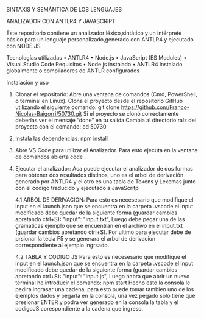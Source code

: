 SINTAXIS Y SEMÁNTICA DE LOS LENGUAJES

ANALIZADOR CON ANTLR4 Y JAVASCRIPT

Este repositorio contiene un analizador léxico,sintático y un intérprete básico para un lenguaje personalizado,generado con ANTLR4 y ejecutado con NODE.JS

Tecnologías utilizadas
	• ANTLR4
	• Node.js
	• JavaScript (ES Modules)
	• Visual Studio Code
Requisitos
	• Node.js instalado
	• ANTLR4 instalado globalmente o compiladores de ANTLR configurados


Instalación y uso
1. Clonar el repositorio:
    Abre una ventana de comandos (Cmd, PowerShell, o terminal en Linux).
    Clona el proyecto desde el repositorio GitHub utilizando el siguiente comando:
        git clone https://github.com/Franco-Nicolas-Baigorri/50730.git
    Si el proyecto se clonó correctamente deberías ver el mensaje “done” en tu salida
    Cambia al directorio raíz del proyecto con el comando:
        cd 50730
2. Instala las dependencias:
        npm install
3. Abre VS Code para utilizar el Analizador. Para esto ejecuta en la ventana de comandos abierta
        code .

	
4.  Ejecutar el analizador:
	Aca puede ejecutar el analizador de dos formas para obtener dos resultados distinos, uno es el arbol de derivación generado por ANTLR4 y el otro es una tabla de Tokens y Lexemas junto con el codigo traducido y ejecutado a JavaScritp

    4.1 ARBOL DE DERIVACION: 
    Para esto es necesesario que modifique el input en el launch.json que se encuentra en la carpeta .vscode el input modificado debe quedar de la siguiente forma (guardar cambios apretando ctrl+S):            "input": "input.txt",
    Luego debe pegar una de las gramaticas ejemplo que se encuentran en el archivo en el input.txt (guardar cambios apretando ctrl+S).
    Por ultimo para ejecutar debe de prsionar la tecla F5 y se generara el arbol de derivacion correspondiente al ejemplo ingrsado.


    4.2 TABLA Y CODIGO JS
    Para esto es necesesario que modifique el input en el launch.json que se encuentra en la carpeta .vscode el input modificado debe quedar de la siguiente forma (guardar cambios apretando ctrl+S):            "input": "input.js",
    Luego habra que abrir un nuevo terminal he introducir el comando:
        npm start
    Hecho esto la consola le pedira ingrasar una cadena, para esto puede tomar tambien uno de los ejemplos dados y pegarla en la consola, una vez pegado solo tiene que presionar ENTER y podra ver generado en la consola la tabla y el codigoJS corespondiente a la cadena que ingreso.